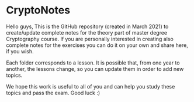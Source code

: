 # CryptoNotes

Hello guys,
This is the GitHub repository (created in March 2021) to create/update complete notes for the theory part of master degree Cryptography course. 
If you are personally interested in creating also complete notes for the exercises you can do it on your own and share here, if you wish.

Each folder corresponds to a lesson. It is possible that, from one year to another, the lessons change, so you can update them in order to add new topics.

We hope this work is useful to all of you and can help you study these topics and pass the exam.
Good luck :)
